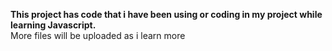 <b>This project has code that i have been using or coding in my project while learning Javascript.</b><br>
<a>More files will be uploaded as i learn more</a>
